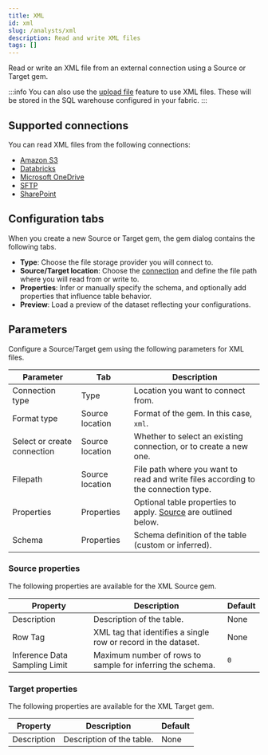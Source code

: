 ```yaml
---
title: XML
id: xml
slug: /analysts/xml
description: Read and write XML files
tags: []
---
```


Read or write an XML file from an external connection using a Source or Target gem.

:::info
You can also use the [upload file](docs/analysts/development/gems/source-target/table/upload-files.md) feature to use XML files. These will be stored in the SQL warehouse configured in your fabric.
:::

## Supported connections

You can read XML files from the following connections:

- [Amazon S3](/administration/fabrics/prophecy-fabrics/connections/s3)
- [Databricks](/administration/fabrics/prophecy-fabrics/connections/databricks)
- [Microsoft OneDrive](/administration/fabrics/prophecy-fabrics/connections/onedrive)
- [SFTP](/administration/fabrics/prophecy-fabrics/connections/sftp)
- [SharePoint](/administration/fabrics/prophecy-fabrics/connections/sharepoint)

## Configuration tabs

When you create a new Source or Target gem, the gem dialog contains the following tabs.

- **Type**: Choose the file storage provider you will connect to.
- **Source/Target location**: Choose the [connection](/administration/fabrics/prophecy-fabrics/connections/) and define the file path where you will read from or write to.
- **Properties**: Infer or manually specify the schema, and optionally add properties that influence table behavior.
- **Preview**: Load a preview of the dataset reflecting your configurations.

## Parameters

Configure a Source/Target gem using the following parameters for XML files.

| Parameter                   | Tab             | Description                                                                          |
| --------------------------- | --------------- | ------------------------------------------------------------------------------------ |
| Connection type             | Type            | Location you want to connect from.                                                   |
| Format type                 | Source location | Format of the gem. In this case, `xml`.                                              |
| Select or create connection | Source location | Whether to select an existing connection, or to create a new one.                    |
| Filepath                    | Source location | File path where you want to read and write files according to the connection type.   |
| Properties                  | Properties      | Optional table properties to apply. [Source](#source-properties) are outlined below. |
| Schema                      | Properties      | Schema definition of the table (custom or inferred).                                 |

### Source properties

The following properties are available for the XML Source gem.

| Property                      | Description                                                    | Default |
| ----------------------------- | -------------------------------------------------------------- | ------- |
| Description                   | Description of the table.                                      | None    |
| Row Tag                       | XML tag that identifies a single row or record in the dataset. | None    |
| Inference Data Sampling Limit | Maximum number of rows to sample for inferring the schema.     | `0`     |

### Target properties

The following properties are available for the XML Target gem.

| Property    | Description               | Default |
| ----------- | ------------------------- | ------- |
| Description | Description of the table. | None    |
